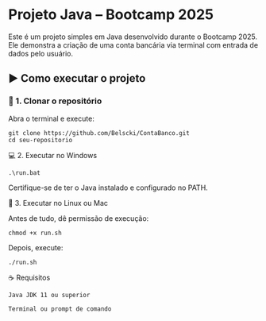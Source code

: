 # Projeto Java – Bootcamp 2025

Este é um projeto simples em Java desenvolvido durante o Bootcamp 2025. Ele demonstra a criação de uma conta bancária via terminal com entrada de dados pelo usuário.

## ▶️ Como executar o projeto

### 🔁 1. Clonar o repositório

Abra o terminal e execute:

```
git clone https://github.com/Belscki/ContaBanco.git
cd seu-repositorio
```

💻 2. Executar no Windows

```
.\run.bat
```

Certifique-se de ter o Java instalado e configurado no PATH.

🐧 3. Executar no Linux ou Mac

Antes de tudo, dê permissão de execução:
```
chmod +x run.sh
```
Depois, execute:
```
./run.sh
```
☕ Requisitos

    Java JDK 11 ou superior

    Terminal ou prompt de comando